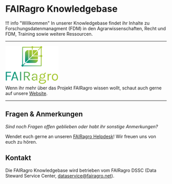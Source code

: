 # FAIRagro Knowledgebase


!!! info "Willkommen"
    In unserer Knowledgebase findet ihr Inhalte zu Forschungsdatenmanagment (FDM) in den Agrarwissenschaften, Recht und FDM, Training sowie weitere Ressourcen.

---

![Logo FAIRagro](images/Logo_FAIRagro.png)  
Wenn ihr mehr über das Projekt FAIRagro wissen wollt, schaut auch gerne auf unsere [Website](https://fairagro.net).

---

## Fragen & Anmerkungen
_Sind noch Fragen offen geblieben oder habt ihr sonstige Anmerkungen?_

Wendet euch gerne an unseren [FAIRagro Helpdesk](https://fairagro.net/helpdesk)! Wir freuen uns von euch zu hören.


## Kontakt
Die FAIRagro Knowledgebase wird betrieben vom FAIRagro DSSC (Data Steward Service Center, [dataservice@fairagro.net](mailto:dataservice@fairagro.net)).

